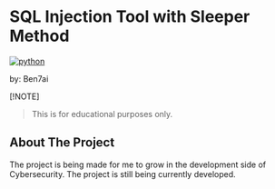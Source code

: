 # SQL Injection Tool with Sleeper Method

[![python](https://img.shields.io/badge/Python-3.9-3776AB.svg?style=flat&logo=python&logoColor=white)](https://www.python.org)

by: Ben7ai

[!NOTE]

> This is for educational purposes only.

## About The Project

The project is being made for me to grow in the development side of Cybersecurity. The project is still being currently developed.
